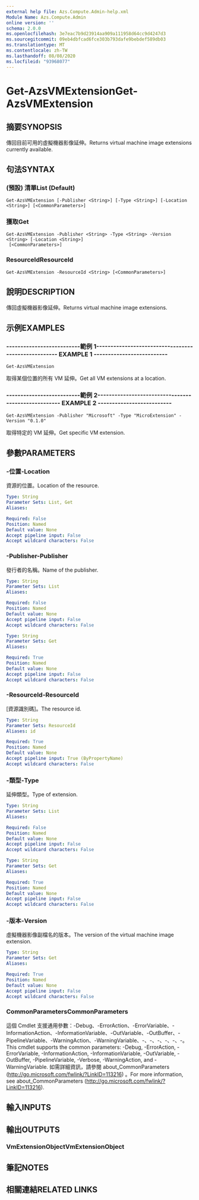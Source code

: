 ```yaml
---
external help file: Azs.Compute.Admin-help.xml
Module Name: Azs.Compute.Admin
online version: ''
schema: 2.0.0
ms.openlocfilehash: 3e7eac7b9d23914aa909a111958d64cc9d4247d3
ms.sourcegitcommit: 09eb4dbfcad6fce303b793dafe9bebdef589db03
ms.translationtype: MT
ms.contentlocale: zh-TW
ms.lasthandoff: 08/08/2020
ms.locfileid: "93968077"
---
```

# <span data-ttu-id="f3a8b-101">Get-AzsVMExtension</span><span class="sxs-lookup"><span data-stu-id="f3a8b-101">Get-AzsVMExtension</span></span>

## <span data-ttu-id="f3a8b-102">摘要</span><span class="sxs-lookup"><span data-stu-id="f3a8b-102">SYNOPSIS</span></span>
<span data-ttu-id="f3a8b-103">傳回目前可用的虛擬機器影像延伸。</span><span class="sxs-lookup"><span data-stu-id="f3a8b-103">Returns virtual machine image extensions currently available.</span></span>

## <span data-ttu-id="f3a8b-104">句法</span><span class="sxs-lookup"><span data-stu-id="f3a8b-104">SYNTAX</span></span>

### <span data-ttu-id="f3a8b-105"> (預設) 清單</span><span class="sxs-lookup"><span data-stu-id="f3a8b-105">List (Default)</span></span>
```
Get-AzsVMExtension [-Publisher <String>] [-Type <String>] [-Location <String>] [<CommonParameters>]
```

### <span data-ttu-id="f3a8b-106">獲取</span><span class="sxs-lookup"><span data-stu-id="f3a8b-106">Get</span></span>
```
Get-AzsVMExtension -Publisher <String> -Type <String> -Version <String> [-Location <String>]
 [<CommonParameters>]
```

### <span data-ttu-id="f3a8b-107">ResourceId</span><span class="sxs-lookup"><span data-stu-id="f3a8b-107">ResourceId</span></span>
```
Get-AzsVMExtension -ResourceId <String> [<CommonParameters>]
```

## <span data-ttu-id="f3a8b-108">說明</span><span class="sxs-lookup"><span data-stu-id="f3a8b-108">DESCRIPTION</span></span>
<span data-ttu-id="f3a8b-109">傳回虛擬機器影像延伸。</span><span class="sxs-lookup"><span data-stu-id="f3a8b-109">Returns virtual machine image extensions.</span></span>

## <span data-ttu-id="f3a8b-110">示例</span><span class="sxs-lookup"><span data-stu-id="f3a8b-110">EXAMPLES</span></span>

### <span data-ttu-id="f3a8b-111">--------------------------範例 1--------------------------</span><span class="sxs-lookup"><span data-stu-id="f3a8b-111">-------------------------- EXAMPLE 1 --------------------------</span></span>
```
Get-AzsVMExtension
```

<span data-ttu-id="f3a8b-112">取得某個位置的所有 VM 延伸。</span><span class="sxs-lookup"><span data-stu-id="f3a8b-112">Get all VM extensions at a location.</span></span>

### <span data-ttu-id="f3a8b-113">--------------------------範例 2--------------------------</span><span class="sxs-lookup"><span data-stu-id="f3a8b-113">-------------------------- EXAMPLE 2 --------------------------</span></span>
```
Get-AzsVMExtension -Publisher "Microsoft" -Type "MicroExtension" -Version "0.1.0"
```

<span data-ttu-id="f3a8b-114">取得特定的 VM 延伸。</span><span class="sxs-lookup"><span data-stu-id="f3a8b-114">Get specific VM extension.</span></span>

## <span data-ttu-id="f3a8b-115">參數</span><span class="sxs-lookup"><span data-stu-id="f3a8b-115">PARAMETERS</span></span>

### <span data-ttu-id="f3a8b-116">-位置</span><span class="sxs-lookup"><span data-stu-id="f3a8b-116">-Location</span></span>
<span data-ttu-id="f3a8b-117">資源的位置。</span><span class="sxs-lookup"><span data-stu-id="f3a8b-117">Location of the resource.</span></span>

```yaml
Type: String
Parameter Sets: List, Get
Aliases: 

Required: False
Position: Named
Default value: None
Accept pipeline input: False
Accept wildcard characters: False
```

### <span data-ttu-id="f3a8b-118">-Publisher</span><span class="sxs-lookup"><span data-stu-id="f3a8b-118">-Publisher</span></span>
<span data-ttu-id="f3a8b-119">發行者的名稱。</span><span class="sxs-lookup"><span data-stu-id="f3a8b-119">Name of the publisher.</span></span>

```yaml
Type: String
Parameter Sets: List
Aliases: 

Required: False
Position: Named
Default value: None
Accept pipeline input: False
Accept wildcard characters: False
```

```yaml
Type: String
Parameter Sets: Get
Aliases: 

Required: True
Position: Named
Default value: None
Accept pipeline input: False
Accept wildcard characters: False
```

### <span data-ttu-id="f3a8b-120">-ResourceId</span><span class="sxs-lookup"><span data-stu-id="f3a8b-120">-ResourceId</span></span>
<span data-ttu-id="f3a8b-121">[資源識別碼]。</span><span class="sxs-lookup"><span data-stu-id="f3a8b-121">The resource id.</span></span>

```yaml
Type: String
Parameter Sets: ResourceId
Aliases: id

Required: True
Position: Named
Default value: None
Accept pipeline input: True (ByPropertyName)
Accept wildcard characters: False
```

### <span data-ttu-id="f3a8b-122">-類型</span><span class="sxs-lookup"><span data-stu-id="f3a8b-122">-Type</span></span>
<span data-ttu-id="f3a8b-123">延伸類型。</span><span class="sxs-lookup"><span data-stu-id="f3a8b-123">Type of extension.</span></span>

```yaml
Type: String
Parameter Sets: List
Aliases: 

Required: False
Position: Named
Default value: None
Accept pipeline input: False
Accept wildcard characters: False
```

```yaml
Type: String
Parameter Sets: Get
Aliases: 

Required: True
Position: Named
Default value: None
Accept pipeline input: False
Accept wildcard characters: False
```

### <span data-ttu-id="f3a8b-124">-版本</span><span class="sxs-lookup"><span data-stu-id="f3a8b-124">-Version</span></span>
<span data-ttu-id="f3a8b-125">虛擬機器影像副檔名的版本。</span><span class="sxs-lookup"><span data-stu-id="f3a8b-125">The version of the virtual machine image extension.</span></span>

```yaml
Type: String
Parameter Sets: Get
Aliases: 

Required: True
Position: Named
Default value: None
Accept pipeline input: False
Accept wildcard characters: False
```

### <span data-ttu-id="f3a8b-126">CommonParameters</span><span class="sxs-lookup"><span data-stu-id="f3a8b-126">CommonParameters</span></span>
<span data-ttu-id="f3a8b-127">這個 Cmdlet 支援通用參數：-Debug、-ErrorAction、-ErrorVariable、-InformationAction、-InformationVariable、-OutVariable、-OutBuffer、-PipelineVariable、-WarningAction、-WarningVariable、-、-、-、-、-、-。</span><span class="sxs-lookup"><span data-stu-id="f3a8b-127">This cmdlet supports the common parameters: -Debug, -ErrorAction, -ErrorVariable, -InformationAction, -InformationVariable, -OutVariable, -OutBuffer, -PipelineVariable, -Verbose, -WarningAction, and -WarningVariable.</span></span> <span data-ttu-id="f3a8b-128">如需詳細資訊，請參閱 about_CommonParameters (http://go.microsoft.com/fwlink/?LinkID=113216) 。</span><span class="sxs-lookup"><span data-stu-id="f3a8b-128">For more information, see about_CommonParameters (http://go.microsoft.com/fwlink/?LinkID=113216).</span></span>

## <span data-ttu-id="f3a8b-129">輸入</span><span class="sxs-lookup"><span data-stu-id="f3a8b-129">INPUTS</span></span>

## <span data-ttu-id="f3a8b-130">輸出</span><span class="sxs-lookup"><span data-stu-id="f3a8b-130">OUTPUTS</span></span>

### <span data-ttu-id="f3a8b-131">VmExtensionObject</span><span class="sxs-lookup"><span data-stu-id="f3a8b-131">VmExtensionObject</span></span>

## <span data-ttu-id="f3a8b-132">筆記</span><span class="sxs-lookup"><span data-stu-id="f3a8b-132">NOTES</span></span>

## <span data-ttu-id="f3a8b-133">相關連結</span><span class="sxs-lookup"><span data-stu-id="f3a8b-133">RELATED LINKS</span></span>

